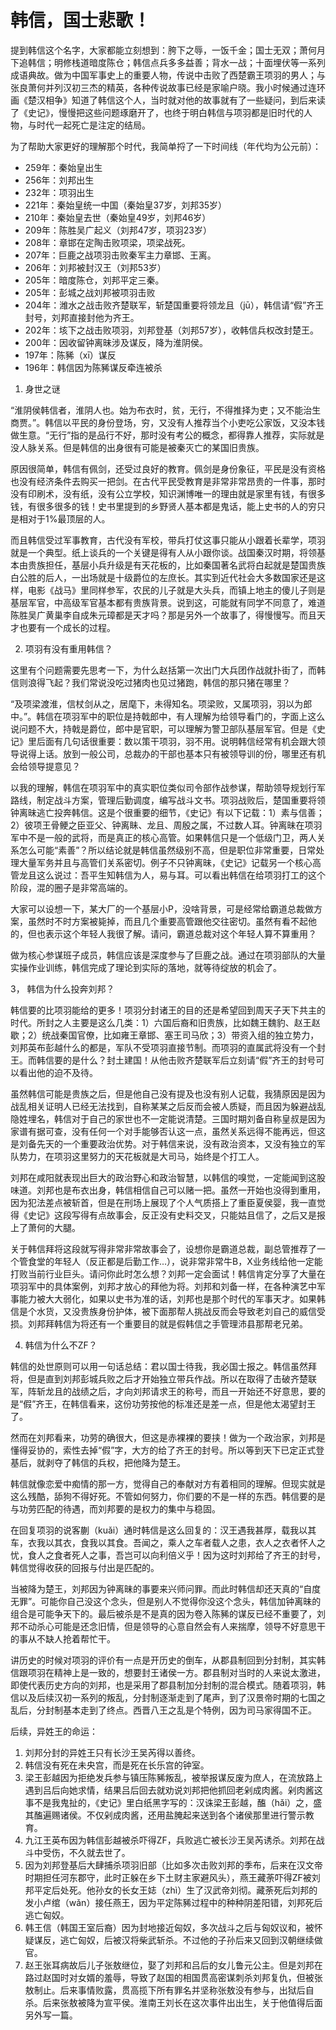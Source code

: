 # 韩信，国士悲歌！

提到韩信这个名字，大家都能立刻想到：胯下之辱，一饭千金；国士无双；萧何月下追韩信；明修栈道暗度陈仓；韩信点兵多多益善；背水一战；十面埋伏等一系列成语典故。做为中国军事史上的重要人物，传说中击败了西楚霸王项羽的男人；与张良萧何并列汉初三杰的精英，各种传说故事已经是家喻户晓。我小时候通过连环画《楚汉相争》知道了韩信这个人，当时就对他的故事就有了一些疑问，到后来读了《史记》，慢慢把这些问题琢磨开了，也终于明白韩信与项羽都是旧时代的人物，与时代一起死亡是注定的结局。

为了帮助大家更好的理解那个时代，我简单捋了一下时间线（年代均为公元前）：

- 259年：秦始皇出生
- 256年：刘邦出生
- 232年：项羽出生
- 221年：秦始皇统一中国（秦始皇37岁，刘邦35岁）
- 210年：秦始皇去世（秦始皇49岁，刘邦46岁）
- 209年：陈胜吴广起义（刘邦47岁，项羽23岁）
- 208年：章邯在定陶击败项梁，项梁战死。
- 207年：巨鹿之战项羽击败秦军主力章邯、王离。
- 206年：刘邦被封汉王（刘邦53岁）
- 205年：暗度陈仓，刘邦平定三秦。
- 205年：彭城之战刘邦被项羽击败
- 204年：潍水之战击败齐楚联军，斩楚国重要将领龙且（jū），韩信请“假”齐王封号，刘邦直接封他为齐王。
- 202年：垓下之战击败项羽，刘邦登基（刘邦57岁），收韩信兵权改封楚王。
- 200年：因收留钟离昧涉及谋反，降为淮阴侯。
- 197年：陈豨（xī）谋反
- 196年：韩信因为陈豨谋反牵连被杀

1. 身世之谜

“淮阴侯韩信者，淮阴人也。始为布衣时，贫，无行，不得推择为吏；又不能治生商贾。”。韩信以平民的身份登场，穷，又没有人推荐当个小吏吃公家饭，又没本钱做生意。“无行”指的是品行不好，那时没有考公的概念，都得靠人推荐，实际就是没人脉关系。但是韩信的出身很有可能是被秦灭亡的某国旧贵族。

原因很简单，韩信有佩剑，还受过良好的教育。佩剑是身份象征，平民是没有资格也没有经济条件去购买一把剑。在古代平民受教育是非常非常昂贵的一件事，那时没有印刷术，没有纸，没有公立学校，知识渊博唯一的理由就是家里有钱，有很多钱，有很多很多的钱！史书里提到的乡野贤人基本都是鬼话，能上史书的人的穷只是相对于1%最顶层的人。

而且韩信受过军事教育，古代没有军校，带兵打仗这事只能从小跟着长辈学，项羽就是一个典型。纸上谈兵的一个关键是得有人从小跟你谈。战国秦汉时期，将领基本由贵族担任，基层小兵升级是有天花板的，比如秦国著名武将白起就是楚国贵族白公胜的后人，一出场就是十级爵位的左庶长。其实到近代社会大多数国家还是这样，电影《战马》里同样参军，农民的儿子就是大头兵，而镇上地主的傻儿子则是基层军官，中高级军官基本都有贵族背景。说到这，可能就有同学不同意了，难道陈胜吴广黄巢李自成朱元璋都是天才吗？那是另外一个故事了，得慢慢写。而且天才也要有一个成长的过程。

2. 项羽有没有重用韩信？

这里有个问题需要先思考一下，为什么赵括第一次出门大兵团作战就扑街了，而韩信则浪得飞起？我们常说没吃过猪肉也见过猪跑，韩信的那只猪在哪里？

“及项梁渡淮，信杖剑从之，居麾下，未得知名。项梁败，又属项羽，羽以为郎中。”。韩信在项羽军中的职位是持戟郎中，有人理解为给领导看门的，字面上这么说问题不大，持戟是爵位，郎中是官职，可以理解为警卫部队基层军官。但是《史记》里后面有几句话很重要：数以策干项羽，羽不用。说明韩信经常有机会跟大领导说得上话。放到一般公司，总裁办的干部也基本只有被领导训的份，哪里还有机会给领导提意见？

以我的理解，韩信在项羽军中的真实职位类似司令部作战参谋，帮助领导规划行军路线，制定战斗方案，管理后勤调度，编写战斗文书。项羽战败后，楚国重要将领钟离昧逃亡投奔韩信。这是个很重要的细节，《史记》有以下记载：1）素与信善；2）彼项王骨鲠之臣亚父、钟离眛、龙且、周殷之属，不过数人耳。钟离昧在项羽军中不是一般的武将，而是真正的核心高管。如果韩信只是一个低级门卫，两人关系怎么可能“素善”？所以结论就是韩信虽然级别不高，但是职位非常重要，日常处理大量军务并且与高管们关系密切。例子不只钟离昧，《史记》记载另一个核心高管龙且这么说过：吾平生知韩信为人，易与耳。可以看出韩信在给项羽打工的这个阶段，混的圈子是非常高端的。

大家可以设想一下，某大厂的一个基层小P，没啥背景，可是经常给霸道总裁做方案，虽然时不时方案被毙掉，而且几个重要高管跟他交往密切。虽然有看不起他的，但也表示这个年轻人我很了解。请问，霸道总裁对这个年轻人算不算重用？

做为核心参谋班子成员，韩信应该是深度参与了巨鹿之战。通过在项羽部队的大量实操作业训练，韩信完成了理论到实际的落地，就等待绽放的机会了。

3， 韩信为什么投奔刘邦？

韩信要的比项羽能给的更多！项羽分封诸王的目的还是希望回到周天子天下共主的时代。所封之人主要是这么几类：1）六国后裔和旧贵族，比如魏王魏豹、赵王赵歇；2）统战秦国官僚，比如雍王章邯、塞王司马欣；3）带资入组的独立势力，刘邦英布彭越什么的都是，军队不受项羽直接节制。而项羽的直属武将没有一个封王。而韩信要的是什么？封土建国！从他击败齐楚联军后立刻请“假”齐王的封号可以看出他的迫不及待。

虽然韩信可能是贵族之后，但是他自己没有提及也没有别人记载，我猜原因是因为战乱相关证明人已经无法找到，自称某某之后反而会被人质疑，而且因为躲避战乱隐姓埋名，韩信对于自己的家世也不一定能说清楚。三国时期刘备自称皇叔是因为家谱有据可查，没有任何一个对手能够否认这一点，虽然关系远得不能再远，但这是刘备先天的一个重要政治优势。对于韩信来说，没有政治资本，又没有独立的军队势力，在项羽这里努力的天花板就是大司马，始终是个打工人。

刘邦在咸阳就表现出巨大的政治野心和政治智慧，以韩信的嗅觉，一定能闻到这股味道。刘邦也是布衣出身，韩信相信自己可以赌一把。虽然一开始也没得到重用，因为犯法差点被斩首，但是在刑场上展现了个人气质搭上了重臣夏侯婴，我一直觉得《史记》这段写得有点故事会，反正没有史料交叉，只能姑且信了，之后又是报上了萧何的大腿。

关于韩信拜将这段就写得非常非常故事会了，设想你是霸道总裁，副总管推荐了一个管食堂的年轻人（反正都是后勤工作...），说非常非常牛B，X业务线给他一定能打败当前行业巨头。请问你此时怎么想？刘邦一定会面试！韩信肯定分享了大量在项羽军中的具体案例，刘邦才放心的拜他为将。刘邦和刘备一样，在各种演艺中军事能力被大大弱化，如果以史书为准的话，刘邦也是那个时代的军事天才。如果韩信是个水货，又没贵族身份护体，被下面那帮人挑战反而会导致老刘自己的威信受损。刘邦拜韩信为将还有一个重要目的就是假韩信之手管理沛县那帮老兄弟。

4. 韩信为什么不ZF？

韩信的处世原则可以用一句话总结：君以国士待我，我必国士报之。韩信虽然拜将，但是直到刘邦彭城兵败之后才开始独立带兵作战。所以在取得了击破齐楚联军，阵斩龙且的战绩之后，才向刘邦请求王的称号，而且一开始还不好意思，要的是“假”齐王，在韩信看来，这份功劳按他的标准还是差一点，但是他太渴望封王了。

然而在刘邦看来，功劳的确很大，但这是赤裸裸的要挟！做为一个政治家，刘邦是懂得妥协的，索性去掉“假”字，大方的给了齐王的封号。所以等到天下已定正式登基后，就剥夺了韩信的兵权，把他降为楚王。

韩信就像恋爱中痴情的那一方，觉得自己的奉献对方有着相同的理解。但现实就是这么残酷，舔狗不得好死。不管如何努力，你们要的不是一样的东西。韩信要的是与功劳匹配的待遇，而刘邦要的是权力的集中与稳固。

在回复项羽的说客蒯（kuǎi）通时韩信是这么回复的：汉王遇我甚厚，载我以其车，衣我以其衣，食我以其食。吾闻之，乘人之车者载人之患，衣人之衣者怀人之忧，食人之食者死人之事，吾岂可以向利倍义乎！因为这时刘邦给了齐王的封号，韩信觉得收获的回报与付出是匹配的。

当被降为楚王，刘邦因为钟离昧的事要来兴师问罪。而此时韩信却还天真的“自度无罪”。可能你自己没这个念头，但是别人不觉得你没这个念头，韩信加钟离昧的组合是可能争天下的。最后被杀是不是真的因为卷入陈豨的谋反已经不重要了，刘邦不动杀心可能是还念旧情，但是领导的心意自然会有人来揣摩，领导不好意思干的事从不缺人抢着帮忙干。

讲历史的时候对项羽的评价有一点是开历史的倒车，从郡县制回到分封制，其实韩信跟项羽在精神上是一致的，想要封王诸侯一方。郡县制对当时的人来说太激进，即使代表历史方向的刘邦，也是采用了郡县制加分封制的混合模式。随着项羽，韩信以及后续汉初一系列的叛乱，分封制逐渐走到了尾声，到了汉景帝时期的七国之乱后，分封制基本走到了终点。西晋八王之乱是个特例，因为司马家得国不正。

后续，异姓王的命运：

1. 刘邦分封的异姓王只有长沙王吴芮得以善终。
2. 韩信没有死在未央宫，而是死在长乐宫的钟室。
3. 梁王彭越因为拒绝发兵参与镇压陈豨叛乱，被举报谋反废为庶人，在流放路上遇到吕后向她求情，结果吕后回去就劝说刘邦把他抓回老剁成肉酱。剁肉酱这事不是我鬼扯的，《史记》里白纸黑字写的：汉诛梁王彭越，醢（hǎi）之，盛其醢遍赐诸侯。不仅剁成肉酱，还用盐腌起来送到各个诸侯那里进行警示教育。
4. 九江王英布因为韩信彭越被杀吓得ZF，兵败逃亡被长沙王吴芮诱杀。刘邦在战斗中受伤，不久就去世了。
5. 因为刘邦登基后大肆捕杀项羽旧部（比如多次击败刘邦的季布，后来在汉文帝时期担任河东郡守，此时正躲在乡下土财主家避风头），燕王藏荼吓得ZF被刘邦平定后处死。他孙女的长女王娡（zhì）生了汉武帝刘彻。藏荼死后刘邦的发小卢绾（wǎn）接任燕王，因为平定陈豨过程中的种种阴差阳错，刘邦死后逃亡匈奴。
6. 韩王信（韩国王室后裔）因为封地接近匈奴，多次战斗之后与匈奴议和，被怀疑谋反，逃亡匈奴，后被汉将柴武斩杀。不过他的子孙后来又回到汉朝继续做官。
7. 赵王张耳病故后儿子张敖继位，娶了刘邦和吕后的女儿鲁元公主。但是刘邦在路过赵国时对女婿的羞辱，导致了赵国的相国贯高密谋刺杀刘邦复仇，但被张敖制止。后来事情败露，贯高揽下所有罪名并坚称张敖没有参与，出狱后自杀。后来张敖被降为宣平侯。淮南王刘长在这次事件出出生，关于他值得后面另外写一篇。
